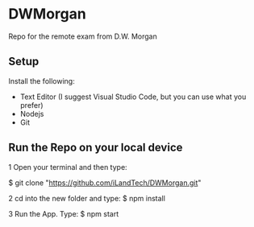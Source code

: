 # DWMorgan

Repo for the remote exam from D.W. Morgan

## Setup
<!-- If you already have the following installed proceed to the next step -->
Install the following:
<!-- Kindly search google for the installation guide if you're not familiar -->
- Text Editor (I suggest Visual Studio Code, but you can use what you prefer)
- Nodejs
- Git
<!-- For windows users you may need to add node and git to your system variables path-->
<!-- Kindly search google on how to do that -->

## Run the Repo on your local device
<!--  DO NOT include the dollar sign ($) -->
1 Open your terminal and then type:
<!-- for windows users I suggest you install git bash for your terminal -->
  $ git clone "https://github.com/iLandTech/DWMorgan.git"

2 cd into the new folder and type:
  $ npm install
<!-- make sure you are in the same directory as the package.json file -->
<!-- This installs the required dependencies-->

3 Run the App. Type:
  $ npm start
